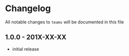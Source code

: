 # Changelog

All notable changes to `teams` will be documented in this file

## 1.0.0 - 201X-XX-XX

- initial release
